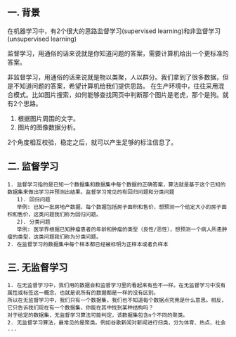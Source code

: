 ## 一. 背景
在机器学习中，有2个很大的思路监督学习(supervised learning)和非监督学习(unsupervised learning)

监督学习，用通俗的话来说就是你知道问题的答案，需要计算机给出一个更标准的答案。

非监督学习，用通俗的话来说就是物以类聚，人以群分。我们拿到了很多数据，但是不知道问题的答案，希望计算机给我们提供思路。
在生产环境中，往往采用混合模式。比如图片搜索，如何能够查找网页中判断那个图片是老虎，那个是狗。就有2个思路。
1. 根据图片周围的文字。
2. 图片的图像数据分析。

2个角度相互校验，稳定之后，就可以产生足够的标注信息了。
## 二. 监督学习
```
1. 监督学习指的是已知一个数据集和数据集中每个数据的正确答案，算法就是基于这个已知的数据集来做出学习并预测出结果。监督学习常见的有回归问题和分类问题
   1). 回归问题
   举例: 已知一批房地产数据，每个数据包括房子面积和售价，想预测一个给定大小的房子面积和售价，这类问题我们称为回归问题。
   2). 分类问题
   举例: 医学界根据已知肿瘤患者的年龄和肿瘤的类型（良性/恶性），想预测一个病人所患肿瘤的类型，这类问题我们称为分类问题。
2. 在监督学习的数据集中每个样本都已经被标明为正样本或者负样本
```

## 三. 无监督学习
```
1. 在无监督学习中，我们用的数据会和监督学习里的看起来有些不一样。在无监督学习中没有属性或标签这一概念，也就是说所有的数据都是一样的没有区别。
所以在无监督学习中，我们只有一个数据集，我们也不知道每个数据点究竟是什么意思。相反，它只告诉我们现在有一个数据集，你能在其中找到某种结构吗？ 
对于给定的数据集，无监督学习算法可能判定，该数据集包含n个不同的聚类。 
2. 无监督学习算法，最常见的是聚类。例如谷歌新闻对新闻进行归类，分为体育、热点、社会 ...
```
